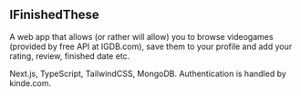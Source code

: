 ## IFinishedThese

A web app that allows (or rather will allow) you to browse videogames (provided by free API at IGDB.com), save them to your profile and add your rating, review, finished date etc.

Next.js, TypeScript, TailwindCSS, MongoDB.
Authentication is handled by kinde.com.